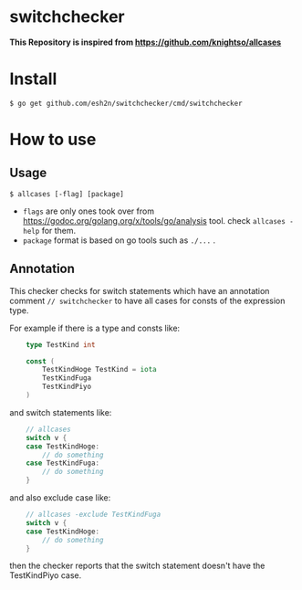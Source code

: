 # switchchecker

**This Repository is inspired from https://github.com/knightso/allcases**

# Install
```
$ go get github.com/esh2n/switchchecker/cmd/switchchecker
```

# How to use

## Usage

```
$ allcases [-flag] [package]
```

- `flags` are only ones took over from https://godoc.org/golang.org/x/tools/go/analysis tool. check `allcases -help` for them.
- `package` format is based on go tools such as `./...` .

## Annotation

This checker checks for switch statements which have an annotation comment `// switchchecker`
to have all cases for consts of the expression type.

For example if there is a type and consts like:

```go
	type TestKind int

	const (
		TestKindHoge TestKind = iota
		TestKindFuga
		TestKindPiyo
	)
```

and switch statements like:

```go
	// allcases
	switch v {
	case TestKindHoge:
		// do something
	case TestKindFuga:
		// do something
	}
```

and also exclude case like:

```go
	// allcases -exclude TestKindFuga
	switch v {
	case TestKindHoge:
		// do something
	}
```

then the checker reports that the switch statement doesn't have the TestKindPiyo case.
